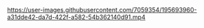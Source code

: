

https://user-images.githubusercontent.com/7059354/195693960-a31dde42-da7d-422f-a582-54b362140d91.mp4

